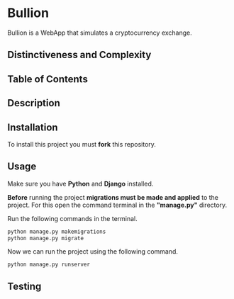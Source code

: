 # Bullion

Bullion is a WebApp that simulates a cryptocurrency exchange.

## Distinctiveness and Complexity

## Table of Contents

## Description

## Installation

To install this project you must **fork** this repository.

## Usage

Make sure you have **Python** and **Django** installed.

**Before** running the project **migrations must be made and applied** to the project.
For this open the command terminal in the **"manage.py"** directory.

Run the following commands in the terminal.
```bash
python manage.py makemigrations
python manage.py migrate
```
Now we can run the project using the following command.
```
python manage.py runserver
```

## Testing
